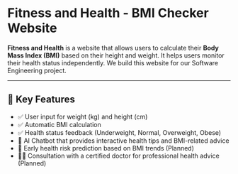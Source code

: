 # Fitness and Health - BMI Checker Website

**Fitness and Health** is a website that allows users to calculate their **Body Mass Index (BMI)** based on their height and weight. It helps users monitor their health status independently. We build this website for our Software Engineering project.

---

## 📌 Key Features

- ✅ User input for weight (kg) and height (cm)
- ✅ Automatic BMI calculation
- ✅ Health status feedback (Underweight, Normal, Overweight, Obese)
- 🤖 AI Chatbot that provides interactive health tips and BMI-related advice
- 🧠 Early health risk prediction based on BMI trends (Planned)
- 👨‍⚕️ Consultation with a certified doctor for professional health advice (Planned)
